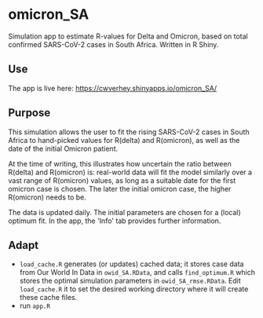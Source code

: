 # omicron_SA
Simulation app to estimate R-values for Delta and Omicron, based on total confirmed SARS-CoV-2 cases in South Africa. Written in R Shiny.

## Use
The app is live here: https://cwverhey.shinyapps.io/omicron_SA/

## Purpose
This simulation allows the user to fit the rising SARS-CoV-2 cases in South Africa to hand-picked values for R(delta) and R(omicron), as well as the date of the initial Omicron patient.

At the time of writing, this illustrates how uncertain the ratio between R(delta) and R(omicron) is: real-world data will fit the model similarly over a vast range of R(omicron) values, as long as a suitable date for the first omicron case is chosen. The later the initial omicron case, the higher R(omicron) needs to be.

The data is updated daily. The initial parameters are chosen for a (local) optimum fit. In the app, the 'Info' tab provides further information.

## Adapt

* `load_cache.R` generates (or updates) cached data; it stores case data from Our World In Data in `owid_SA.RData`, and calls `find_optimum.R` which stores the optimal simulation parameters in `owid_SA_rmse.RData`. Edit `load_cache.R` it to set the desired working directory where it will create these cache files.
* run `app.R`
